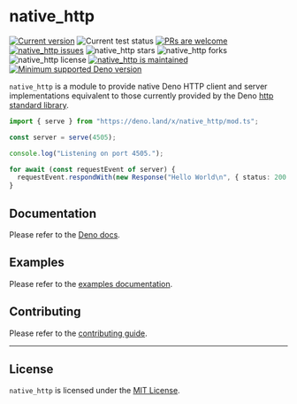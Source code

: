 # native_http

<a href="https://github.com/cmorten/native_http/tags/"><img src="https://img.shields.io/github/tag/cmorten/native_http" alt="Current version" /></a>
<img src="https://github.com/cmorten/native_http/workflows/Test/badge.svg" alt="Current test status" />
<a href="http://makeapullrequest.com"><img src="https://img.shields.io/badge/PRs-welcome-brightgreen.svg" alt="PRs are welcome" /></a>
<a href="https://github.com/cmorten/native_http/issues/"><img src="https://img.shields.io/github/issues/cmorten/native_http" alt="native_http issues" /></a>
<img src="https://img.shields.io/github/stars/cmorten/native_http" alt="native_http stars" />
<img src="https://img.shields.io/github/forks/cmorten/native_http" alt="native_http forks" />
<img src="https://img.shields.io/github/license/cmorten/native_http" alt="native_http license" />
<a href="https://github.com/cmorten/native_http/graphs/commit-activity"><img src="https://img.shields.io/badge/Maintained%3F-yes-green.svg" alt="native_http is maintained" /></a>
<a href="https://github.com/denoland/deno/blob/main/Releases.md"><img src="https://img.shields.io/badge/deno-^1.11.5-brightgreen?logo=deno" alt="Minimum supported Deno version" /></a>

`native_http` is a module to provide native Deno HTTP client and server
implementations equivalent to those currently provided by the Deno
[http standard library](https://deno.land/std/http).

```ts
import { serve } from "https://deno.land/x/native_http/mod.ts";

const server = serve(4505);

console.log("Listening on port 4505.");

for await (const requestEvent of server) {
  requestEvent.respondWith(new Response("Hello World\n", { status: 200 }));
}
```

## Documentation

Please refer to the
[Deno docs](https://doc.deno.land/https/deno.land/x/native_http/mod.ts).

## Examples

Please refer to the [examples documentation](./examples).

## Contributing

Please refer to the [contributing guide](./.github/CONTRIBUTING.md).

---

## License

`native_http` is licensed under the [MIT License](./LICENSE.md).
